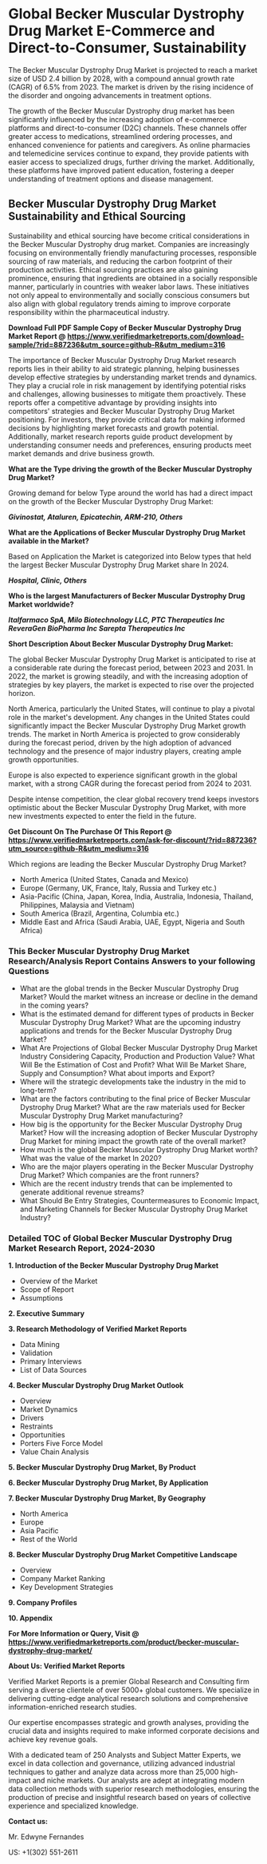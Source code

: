 <h1>Global Becker Muscular Dystrophy Drug Market E-Commerce and Direct-to-Consumer, Sustainability</h1><p class=""><p>The Becker Muscular Dystrophy Drug Market is projected to reach a market size of USD 2.4 billion by 2028, with a compound annual growth rate (CAGR) of 6.5% from 2023. The market is driven by the rising incidence of the disorder and ongoing advancements in treatment options.</p><p>The growth of the Becker Muscular Dystrophy drug market has been significantly influenced by the increasing adoption of e-commerce platforms and direct-to-consumer (D2C) channels. These channels offer greater access to medications, streamlined ordering processes, and enhanced convenience for patients and caregivers. As online pharmacies and telemedicine services continue to expand, they provide patients with easier access to specialized drugs, further driving the market. Additionally, these platforms have improved patient education, fostering a deeper understanding of treatment options and disease management.</p><h2>Becker Muscular Dystrophy Drug Market Sustainability and Ethical Sourcing</h2><p>Sustainability and ethical sourcing have become critical considerations in the Becker Muscular Dystrophy drug market. Companies are increasingly focusing on environmentally friendly manufacturing processes, responsible sourcing of raw materials, and reducing the carbon footprint of their production activities. Ethical sourcing practices are also gaining prominence, ensuring that ingredients are obtained in a socially responsible manner, particularly in countries with weaker labor laws. These initiatives not only appeal to environmentally and socially conscious consumers but also align with global regulatory trends aiming to improve corporate responsibility within the pharmaceutical industry.</p></p><p class=""><strong>Download Full PDF Sample Copy of Becker Muscular Dystrophy Drug Market Report @ <a href="https://www.verifiedmarketreports.com/download-sample/?rid=887236&utm_source=github-R&utm_medium=316" target="_blank">https://www.verifiedmarketreports.com/download-sample/?rid=887236&utm_source=github-R&utm_medium=316</a></strong></p><p>The importance of&nbsp;Becker Muscular Dystrophy Drug Market research reports lies in their ability to aid strategic planning, helping businesses develop effective strategies by understanding market trends and dynamics. They play a crucial role in risk management by identifying potential risks and challenges, allowing businesses to mitigate them proactively. These reports offer a competitive advantage by providing insights into competitors' strategies and Becker Muscular Dystrophy Drug Market positioning. For investors, they provide critical data for making informed decisions by highlighting market forecasts and growth potential. Additionally, market research reports guide product development by understanding consumer needs and preferences, ensuring products meet market demands and drive business growth.</p><p><strong>What are the&nbsp;Type driving the growth of the Becker Muscular Dystrophy Drug Market?</strong></p><p id="" class="">Growing demand for below Type around the world has had a direct impact on the growth of the Becker Muscular Dystrophy Drug Market:</p><p class=""><em><strong>Givinostat, Ataluren, Epicatechin, ARM-210, Others</strong></em></p><p class=""><strong>What are the&nbsp;Applications&nbsp;of Becker Muscular Dystrophy Drug Market available in the Market?</strong></p><p id="" class="">Based on Application the Market is categorized into Below types that held the largest Becker Muscular Dystrophy Drug Market share In 2024.</p><p class=""><em><strong>Hospital, Clinic, Others</strong></em></p><p class=""><strong>Who is the largest Manufacturers of Becker Muscular Dystrophy Drug Market worldwide?</strong></p><p><em><strong>Italfarmaco SpA, Milo Biotechnology LLC, PTC Therapeutics Inc ReveraGen BioPharma Inc Sarepta Therapeutics Inc</strong></em></p><p id="" class=""><strong>Short Description About Becker Muscular Dystrophy Drug Market:</strong></p><p>The global Becker Muscular Dystrophy Drug Market is anticipated to rise at a considerable rate during the forecast period, between 2023 and 2031. In 2022, the market is growing steadily, and with the increasing adoption of strategies by key players, the market is expected to rise over the projected horizon.</p><p>North America, particularly the United States, will continue to play a pivotal role in the market's development. Any changes in the United States could significantly impact the Becker Muscular Dystrophy Drug Market growth trends. The market in North America is projected to grow considerably during the forecast period, driven by the high adoption of advanced technology and the presence of major industry players, creating ample growth opportunities.</p><p>Europe is also expected to experience significant growth in the global market, with a strong CAGR during the forecast period from 2024 to 2031.</p><p>Despite intense competition, the clear global recovery trend keeps investors optimistic about the Becker Muscular Dystrophy Drug Market, with more new investments expected to enter the field in the future.</p><p id="" class=""><strong>Get Discount On The Purchase Of This Report @ <a href="https://www.verifiedmarketreports.com/ask-for-discount/?rid=887236?utm_source=github-R&utm_medium=316" target="_blank">https://www.verifiedmarketreports.com/ask-for-discount/?rid=887236?utm_source=github-R&utm_medium=316</a></strong></p><p class="">Which regions are leading the Becker Muscular Dystrophy Drug Market?</p><ul><li>North America (United States, Canada and Mexico)</li><li>Europe (Germany, UK, France, Italy, Russia and Turkey etc.)</li><li>Asia-Pacific (China, Japan, Korea, India, Australia, Indonesia, Thailand, Philippines, Malaysia and Vietnam)</li><li>South America (Brazil, Argentina, Columbia etc.)</li><li>Middle East and Africa (Saudi Arabia, UAE, Egypt, Nigeria and South Africa)</li></ul><h3 id="" class="">This Becker Muscular Dystrophy Drug Market Research/Analysis Report Contains Answers to your following Questions</h3><ul><li>What are the global trends in the Becker Muscular Dystrophy Drug Market? Would the market witness an increase or decline in the demand in the coming years?</li><li>What is the estimated demand for different types of products in Becker Muscular Dystrophy Drug Market? What are the upcoming industry applications and trends for the Becker Muscular Dystrophy Drug Market?</li><li>What Are Projections of Global Becker Muscular Dystrophy Drug Market Industry Considering Capacity, Production and Production Value? What Will Be the Estimation of Cost and Profit? What Will Be Market Share, Supply and Consumption? What about imports and Export?</li><li>Where will the strategic developments take the industry in the mid to long-term?</li><li>What are the factors contributing to the final price of Becker Muscular Dystrophy Drug Market? What are the raw materials used for Becker Muscular Dystrophy Drug Market manufacturing?</li><li>How big is the opportunity for the Becker Muscular Dystrophy Drug Market? How will the increasing adoption of Becker Muscular Dystrophy Drug Market for mining impact the growth rate of the overall market?</li><li>How much is the global Becker Muscular Dystrophy Drug Market worth? What was the value of the market In 2020?</li><li>Who are the major players operating in the Becker Muscular Dystrophy Drug Market? Which companies are the front runners?</li><li>Which are the recent industry trends that can be implemented to generate additional revenue streams?</li><li>What Should Be Entry Strategies, Countermeasures to Economic Impact, and Marketing Channels for Becker Muscular Dystrophy Drug Market Industry?</li></ul><h3 id="" class="">Detailed TOC of Global Becker Muscular Dystrophy Drug Market Research Report, 2024-2030</h3><p id="" class=""><strong>1. Introduction of the Becker Muscular Dystrophy Drug Market</strong></p><ul><li>Overview of the Market</li><li>Scope of Report</li><li>Assumptions</li></ul><p id="" class=""><strong>2. Executive Summary</strong></p><p id="" class=""><strong>3. Research Methodology of Verified Market Reports</strong></p><ul><li>Data Mining</li><li>Validation</li><li>Primary Interviews</li><li>List of Data Sources</li></ul><p id="" class=""><strong>4. Becker Muscular Dystrophy Drug Market Outlook</strong></p><ul><li>Overview</li><li>Market Dynamics</li><li>Drivers</li><li>Restraints</li><li>Opportunities</li><li>Porters Five Force Model</li><li>Value Chain Analysis</li></ul><p id="" class=""><strong>5. Becker Muscular Dystrophy Drug Market, By Product</strong></p><p id="" class=""><strong>6. Becker Muscular Dystrophy Drug Market, By Application</strong></p><p id="" class=""><strong>7. Becker Muscular Dystrophy Drug Market, By Geography</strong></p><ul><li>North America</li><li>Europe</li><li>Asia Pacific</li><li>Rest of the World</li></ul><p id="" class=""><strong>8. Becker Muscular Dystrophy Drug Market Competitive Landscape</strong></p><ul><li>Overview</li><li>Company Market Ranking</li><li>Key Development Strategies</li></ul><p id="" class=""><strong>9. Company Profiles</strong></p><p id="" class=""><strong>10. Appendix</strong></p><p id="" class=""><strong>For More Information or Query, Visit @ <a href="https://www.verifiedmarketreports.com/product/becker-muscular-dystrophy-drug-market/" target="_blank">https://www.verifiedmarketreports.com/product/becker-muscular-dystrophy-drug-market/</a></strong></p><p id="" class=""><strong>About Us: Verified Market Reports</strong></p><p id="" class="">Verified Market Reports is a premier Global Research and Consulting firm serving a diverse clientele of over 5000+ global customers. We specialize in delivering cutting-edge analytical research solutions and comprehensive information-enriched research studies.</p><p id="" class="">Our expertise encompasses strategic and growth analyses, providing the crucial data and insights required to make informed corporate decisions and achieve key revenue goals.</p><p id="" class="">With a dedicated team of 250 Analysts and Subject Matter Experts, we excel in data collection and governance, utilizing advanced industrial techniques to gather and analyze data across more than 25,000 high-impact and niche markets. Our analysts are adept at integrating modern data collection methods with superior research methodologies, ensuring the production of precise and insightful research based on years of collective experience and specialized knowledge.</p><p id="" class=""><strong>Contact us:</strong></p><p id="" class="">Mr. Edwyne Fernandes</p><p id="" class="">US: +1(302) 551-2611</p>